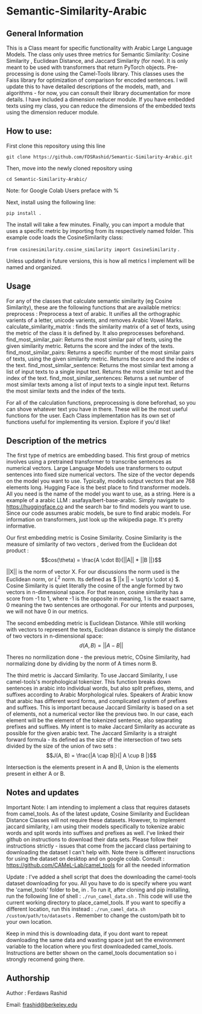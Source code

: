 # Semantic-Similarity-Arabic

## General Information
This is a Class meant for specific functionality with Arabic Large Language Models. The class only uses three metrics for Semantic Similarity: Cosine
Similarity , Euclidean Distance, and Jaccard Similarity (for now). It is only meant to be used with transformers that return PyTorch objects. 
Pre-processing is done using the Camel-Tools library.
This classes uses the Faiss library for optimization of comparison for encoded sentences. I will update this to have detailed descriptions
of the models, math, and algorithms - for now, you can consult their library documentation for more details. I have included a dimension reducer module. If you have embedded texts using my class,
you can reduce the dimensions of the embedded texts using the dimension reducer module. 



## How to use:
First clone this repository using this line 


`git clone https://github.com/FDSRashid/Semantic-Similarity-Arabic.git`


Then, move into the newly cloned repository using 

`cd Semantic-Similarity-Arabic/`

Note: for Google Colab Users preface with % 

Next, install using  the following line: 

  
  `pip install .`

  
  The install will take a few minutes. Finally, you can import a module that uses a specific metric by importing from its respectively named folder. This example code loads the CosineSimilarity class:    
  
  `from cosinesimilarity.cosine_similarity import CosineSimilarity` .  
  
Unless updated in future versions, this is how all metrics I implement will be named and organized.

## Usage
For any of the classes that calculate semantic similarity (eg Cosine Similarity), these are the following functions that are available metrics:
preprocess : Preprocess a text of arabic. It unifies all the orthographic varients of a letter, unicode varients, and removes Arabic Vowel Marks. 
calculate_similarity_matrix : finds the similarity matrix of a set of texts, using the metric of the class it is defined by. It also preprocesses beforehand.
find_most_similar_pair: Returns the most similar pair of texts, using the given similarity metric. Returns the score and the index of the texts.
find_most_similar_pairs: Returns a specific number of the most similar pairs of texts, using the given similarity metric. Returns the score and the index of the text.
find_most_similar_sentence: Returns the most similar text among a list of input texts to a single input text. Returns the most similar text and the index of the text.
find_most_similar_sentences: Returns a set number of most similar texts among a list of input texts to a single input text. Returns the most similar texts and the index of the texts.



For all of the calculation functions, preprocessing is done beforehad, so you can shove whatever text you have in there.
These will be the most useful functions for the user. Each Class implementation has its own set of functions useful for implementing its version. Explore if you'd like!



## Description of the metrics
The first type of metrics are embedding based. This first group of metrics involves using a pretrained transformer to transcribe sentences as numerical vectors. Large Language Models use transformers to output sentences into fixed size numerical vectors. The size of the vector depends on the model you want to use. Typically, models output vectors that are 768 elements long. Hugging Face is the best place to find transformer models. All you need is the name of the model you want to use, as a string. Here is a example of a arabic LLM : asafaya/bert-base-arabic. Simply navigate to https://huggingface.co and the search bar to find models you want to use. Since our code assumes arabic models, be sure to find arabic models. For information on transformers, just look up the wikipedia page. It's pretty informative.


Our first embedding metric is Cosine Similarity. Cosine Similarity is the measure of similarity of two vectors , derived from the Euclidean dot product : $$cos(\theta) = \frac{A \cdot B}{||A|| * ||B ||}$$


||X|| is the norm of vector X. For our discussions the norm used is the Euclidean norm, or $L^2$ norm. Its defined as $ ||x || = \sqrt{x \cdot x} $. Cosine Similarity is quiet literally the cosine of the angle formed by two vectors in n-dimensional space. For that reason, cosine similarity has a score from -1 to 1, where -1 is the opposite in meaning, 1 is the exaact same, 0 meaning the two sentences are orthogonal. For our intents and purposes, we will not have 0 in our metrics.


The second embedding metric is Euclidean Distance. While still working with vectors to represent the texts, Eucldean distance is simply the distance of two vectors in n-dimensional space: $$d(A, B) = || A -B ||$$


Theres no normilization done - the previous metric, COsine Similarity, had normalizing done by dividing by the norm of A times norm B. 


The third metric is Jaccard Similarity. To use Jaccard Similarity, I use camel-tools's morphological tokenizer. This function breaks down sentences in arabic into individual words, but also split prefixes, stems, and suffixes according to Arabic Morphological rules. 
Speakers of Arabic know that arabic has different word forms, and complicated system of prefixes and suffixes. This is important because Jaccard Similarity is based on a set of elements, not a numerical vector like the previous two. In our case, each element will be the element of the tokenized sentence, also separating prefixes and suffixes. My intent is to make Jaccard Similarity as accurate as possible for the given arabic text. The Jaccard Similarity is a straight forward formula - its defined as the size of the intersection of two sets divided by the size of the union of two sets : $$J(A, B) = \frac{|A \cap  B|}{| A \cup B |}$$ 


Intersection is the elements present in A and B, Union is the elements present in either A or B. 



## Notes and updates

Important Note: I am intending to implement a class that requires datasets from camel_tools. As of the latest update, Cosine Similarity and Euclidean Distance Classes will not require these datasets. However, to implement jaccard similarity, i am using their models specifically to tokenize arabic words and split words into suffixes and prefixes as well. I've linked their github on instructions to download their data sets. Please follow their instructions strictly - issues that come from the jaccard class 
pertaining to downloading the dataset I can't help with. Note there is different insructions for using the dataset on desktop and on google colab. Consult : https://github.com/CAMeL-Lab/camel_tools for all the needed information

Update : I've added a shell script that does the downloading the camel-tools dataset downloading for you. All you have to do
is specify where you want the 'camel_tools' folder to be, in . To run it, after cloning and pip installing, run the following line of shell : `./run_camel_data.sh` . This code will use the current working directory to place_camel_tools. If you want to specifiy a different location, run this instead : `./run_camel_data.sh /custom/path/to/datasets` . Remember to change the custom/path bit to your own location.


Keep in mind this is downloading data, if you dont want to repeat downloading the same data and wasting space just set the environment variable to the location where you first downloadeded camel_tools. Instructions are better shown on the camel_tools documentation so i strongly recomend going there.

## Authorship
Author : Ferdaws Rashid


Email: frashid@berkeley.edu
